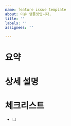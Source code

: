 ```yaml
---
name: feature issue template
about: 이슈 템플릿입니다.
title: ''
labels: ''
assignees: ''

---
```


# 요약

# 상세 설명

# 체크리스트
- [ ]
